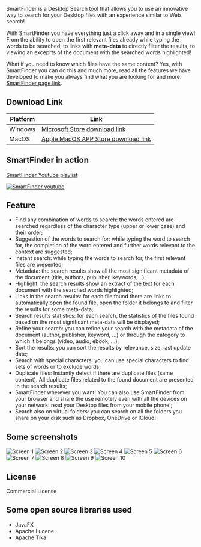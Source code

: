 SmartFinder is a Desktop Search tool that allows you to use an innovative way to search for your Desktop files with an experience similar to Web search!

With SmartFinder you have everything just a click away and in a single view!
From the ability to open the first relevant files already while typing the words to be searched, to links with **meta-data** to directly filter the results, to viewing an exceprts of the document with the searched words highlighted!

What if you need to know which files have the same content? Yes, with SmartFinder you can do this and much more, read all the features we have developed to make you always find what you are looking for and more.[ SmartFinder page link](https://serendigity.it/products/smartfinder/).

## Download Link

| Platform | Link|
|----------| ---------------------|
| Windows  | [Microsoft Store download link](https://www.microsoft.com/store/apps/9PD0BCV3WKD1) |
| MacOS    | [Apple MacOS APP Store download link](https://apps.apple.com/us/app/smartfinder/id1624772158) |

## SmartFinder in action
[SmartFinder Youtube playlist](https://www.youtube.com/playlist?list=PLG6jFnBRDFm8aOs9EZrsJ_490X1nWvsH2)

[![SmartFinder youtube](smartfinder-youtube.png)](https://www.youtube.com/playlist?list=PLG6jFnBRDFm8aOs9EZrsJ_490X1nWvsH2)

## Feature

* Find any combination of words to search: the words entered are searched regardless of the character type (upper or lower case) and their order;
* Suggestion of the words to search for: while typing the word to search for, the completion of the word entered and further words relevant to the context are suggested;
* Instant search: while typing the words to search for, the first relevant files are presented;
* Metadata: the search results show all the most significant metadata of the document (title, authors, publisher, keywords, ..);
* Highlight: the search results show an extract of the text for each document with the searched words highlighted;
* Links in the search results: for each file found there are links to automatically open the found file, open the folder it belongs to and filter the results for some meta-data;
* Search results statistics: for each search, the statistics of the files found based on the most significant meta-data will be displayed;
* Refine your search: you can refine your search with the metadata of the document (author, publisher, keyword, ...) or through the category to which it belongs (video, audio, ebook, ...);
* Sort the results: you can sort the results by relevance, size, last update date;
* Search with special characters: you can use special characters to find sets of words or to exclude words;
* Duplicate files: Instantly detect if there are duplicate files (same content). All duplicate files related to the found document are presented in the search results;
* SmartFinder wherever you want! You can also use SmartFinder from your browser and share the use remotely even with all the devices on your network: read your Desktop files from your mobile phone!;
* Search also on virtual folders: you can search on all the folders you share on your disk such as Dropbox, OneDrive or ICloud!

## Some screenshots

![Screen 1](screen-shot-1.png)
![Screen 2](screen-shot-2.png)
![Screen 3](screen-shot-3.png)
![Screen 4](screen-shot-4.png)
![Screen 5](screen-shot-5.png)
![Screen 6](screen-shot-6.png)
![Screen 7](screen-shot-7.png)
![Screen 8](screen-shot-8.png)
![Screen 9](screen-shot-9.png)
![Screen 10](screen-shot-10.png)


## License

Commercial License

## Some open source libraries used
* JavaFX
* Apache Lucene
* Apache Tika

